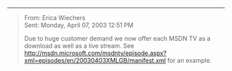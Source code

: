 * * *

<blockquote dir="ltr" style="MARGIN-RIGHT: 0px">
  <p>
    From: Erica Wiechers <br />Sent: Monday, April 07, 2003 12:51 PM
  </p>
  
  <p>
    Due to huge customer demand we now offer each MSDN TV as a download as well as a live stream. See <a href="http://msdn.microsoft.com/msdntv/episode.aspx?xml=episodes/en/20030403XMLGB/manifest.xml">http://msdn.microsoft.com/msdntv/episode.aspx?xml=episodes/en/20030403XMLGB/manifest.xml</a> for an example.
  </p>
</blockquote>